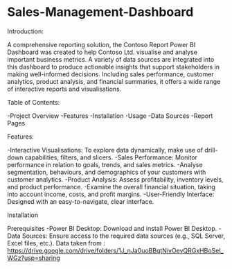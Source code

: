 # Sales-Management-Dashboard

Introduction:

A comprehensive reporting solution, the Contoso Report Power BI Dashboard was created to help Contoso Ltd. visualise and analyse important business metrics.
A variety of data sources are integrated into this dashboard to produce actionable insights that support stakeholders in making well-informed decisions. 
Including sales performance, customer analytics, product analysis, and financial summaries, it offers a wide range of interactive reports and visualisations.

Table of Contents:

-Project Overview
-Features
-Installation
-Usage
-Data Sources
-Report Pages

Features:

-Interactive Visualisations: To explore data dynamically, make use of drill-down capabilities, filters, and slicers.
-Sales Performance: Monitor performance in relation to goals, trends, and sales metrics.
-Analyse segmentation, behaviours, and demographics of your customers with customer analytics.
-Product Analysis: Assess profitability, inventory levels, and product performance.
-Examine the overall financial situation, taking into account income, costs, and profit margins.
-User-Friendly Interface: Designed with an easy-to-navigate, clear interface.

Installation

Prerequisites
-Power BI Desktop: Download and install Power BI Desktop.
-Data Sources: Ensure access to the required data sources (e.g., SQL Server, Excel files, etc.).
Data taken from : https://drive.google.com/drive/folders/1J_nJa0uoBBqtNivOevQRGxHBoSeI_WGz?usp=sharing
